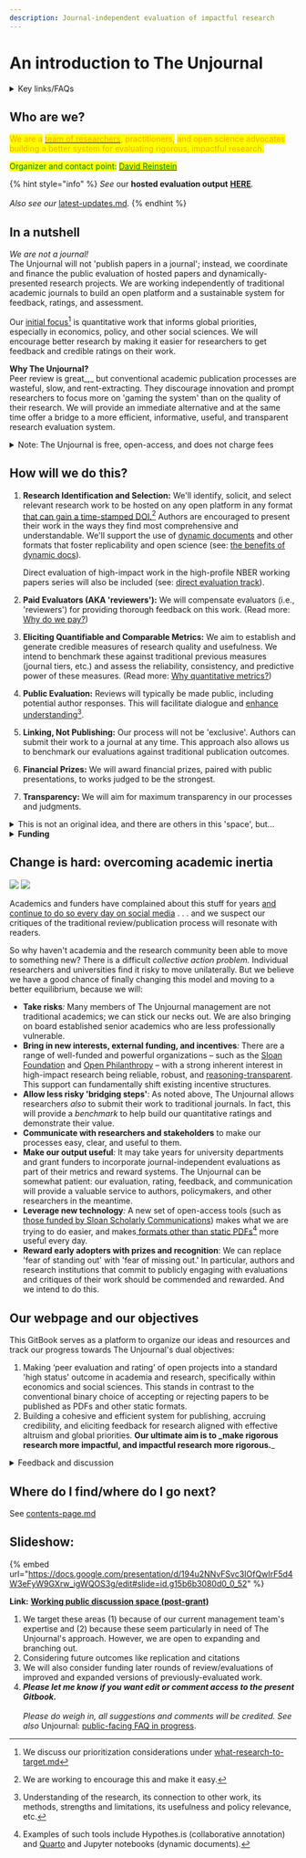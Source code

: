 ```yaml
---
description: Journal-independent evaluation of impactful research
---
```


# An introduction to The Unjournal

<details>

<summary>Key links/FAQs</summary>

* [Guidelines for Evaluators](policies-projects-evaluation-workflow/evaluation/guidelines-for-evaluators/)

<!---->

* [benefits-and-features](benefits-and-features/ "mention")

<!---->

* [Key writings (outlining/presenting the proposal)](readme/writings/)

<!---->

* [Slide deck](https://docs.google.com/presentation/d/194u2NNvFSvc3IOfQwIrF5d4W3eFyW9GXrw\_igWQOS3g/edit#slide=id.g15b6b3080d0\_0\_52)

<!---->

* ['Why would researchers want to submit their work' (a top FAQ)](faq-interaction/for-researchers-authors/#why-should-researchers-and-groups-submit-their-work-to-and-engage-with-the-unjournal)

</details>

## Who are we?

<mark style="color:orange;">We are a</mark> [<mark style="color:orange;">team of researchers</mark>](broken-reference/)<mark style="color:orange;">, practitioners,</mark> <mark style="color:orange;">and open science advocates building a better system for evaluating rigorous, impactful research.</mark>

<mark style="color:green;">Organizer and contact point:</mark> [<mark style="color:green;">David Reinstein</mark>](http://davidreinstein.org)

{% hint style="info" %}
_See_ our **hosted evaluation output** [**HERE**](https://unjournal.pubpub.org/)_._\
\
_Also see our_ [latest-updates.md](readme-1/latest-updates.md "mention").
{% endhint %}

## In a nutshell

_We are not a journal!_\
The Unjournal will not 'publish papers in a journal'; instead, we coordinate and finance the public evaluation of hosted papers and dynamically-presented research projects. We are working independently of traditional academic journals to build an open platform and a sustainable system for feedback, ratings, and assessment.

Our [initial focus](#user-content-fn-1)[^1] is quantitative work that informs global priorities, especially in economics, policy, and other social sciences. We will encourage better research by making it easier for researchers to get feedback and credible ratings on their work.

**Why The Unjournal?**\
Peer review is great\_,\_ but conventional academic publication processes are wasteful, slow, and rent-extracting. They discourage innovation and prompt researchers to focus more on 'gaming the system' than on the quality of their research. We will provide an immediate alternative and at the same time offer a bridge to a more efficient, informative, useful, and transparent research evaluation system.

<details>

<summary>Note: The Unjournal is free, open-access, and does not charge fees</summary>

See [#does-the-unjournal-charge-fees-to-anyone](faq-interaction/#does-the-unjournal-charge-fees-to-anyone "mention")

</details>

## How will we do this?

1.  **Research Identification and Selection:** We'll identify, solicit, and select relevant research work to be hosted on any open platform in any format [that can gain a time-stamped DOI.](#user-content-fn-2)[^2] Authors are encouraged to present their work in the ways they find most comprehensive and understandable. We'll support the use of [dynamic documents](https://berkeley-scf.github.io/tutorial-dynamic-docs/) and other formats that foster replicability and open science (see: [the benefits of dynamic docs](benefits-and-features/benefits-of-dynamic-documents.md)).

    Direct evaluation of high-impact work in the high-profile NBER working papers series will also be included (see: [direct evaluation track](policies-projects-evaluation-workflow/considering-projects/direct-evaluation-track.md)).
2. **Paid Evaluators (AKA 'reviewers'):** We will compensate evaluators (i.e., 'reviewers') for providing thorough feedback on this work. (Read more: [Why do we pay?](policies-projects-evaluation-workflow/why-pay-evaluators-reviewers.md))
3. **Eliciting Quantifiable and Comparable Metrics:** We aim to establish and generate credible measures of research quality and usefulness. We intend to benchmark these against traditional previous measures (journal tiers, etc.) and assess the reliability, consistency, and predictive power of these measures. (Read more: [Why quantitative metrics?](policies-projects-evaluation-workflow/evaluation/guidelines-for-evaluators/why-these-guidelines.md#why-numerical-ratings))
4. **Public Evaluation:** Reviews will typically be made public, including potential author responses. This will facilitate dialogue and [enhance understanding](#user-content-fn-3)[^3].
5. **Linking, Not Publishing:** Our process will not be 'exclusive'. Authors can submit their work to a journal at any time. This approach also allows us to benchmark our evaluations against traditional publication outcomes.
6. **Financial Prizes:** We will award financial prizes, paired with public presentations, to works judged to be the strongest.
7. **Transparency:** We will aim for maximum transparency in our processes and judgments.

<details>

<summary>This is not an original idea, and there are others in this 'space', but...</summary>

For example, this proposal is closely related to Life's ["Publish, Review, Curate" model](https://elifesciences.org/articles/64910); see their updated (Oct 2022) model [here](https://elifesciences.org/inside-elife/54d63486/elife-s-new-model-changing-the-way-you-share-your-research). (However, we cover a different research focus, and make some different choices, discussed below.)\
\
Below, we discuss other [parallel-partner-initiatives-and-resources](parallel-partner-initiatives-and-resources/ "mention"), many of whom we hope to work with. However, we think we are the only group funded to do this in this particular research area/focus. We are also taking a different approach to previous efforts, including funding evaluation (see [why-pay-evaluators-reviewers.md](policies-projects-evaluation-workflow/why-pay-evaluators-reviewers.md "mention")) and asking for quantified ratings and predictions (see [guidelines-for-evaluators](policies-projects-evaluation-workflow/evaluation/guidelines-for-evaluators/ "mention")).

</details>

<details>

<summary><strong>Funding</strong></summary>

Our current funding comes from:

[survival-and-flourishing-fund-successful.md](grants-and-proposals/survival-and-flourishing-fund-successful.md "mention")\
\
[acx-ltff-grant-proposal-as-submitted-successfull](grants-and-proposals/acx-ltff-grant-proposal-as-submitted-successfull/ "mention") grant (ACX passed it to the Long Term Future Fund, who awarded it). This funding extended through mid-2023.\
\
We have submitted some other grant applications. E.g., see our unsuccessful: [_FTX application HERE_](grants-and-proposals/unsuccessful-applications/ftx-future-fund-for-further-funding-unsuccessful.md)_,_ other grant applications are linked below. We are sharing these in the spirit of transparency.

</details>

## Change is hard: overcoming academic inertia

![](https://lh5.googleusercontent.com/HN1Kx8arVLnBNHhANsxlopEdxxlpOCOQEsMn3H4lhser-dC69B8ds1NXbJL2Y2NZ\_kPn-pjzP-T6TooGV0qPf9Vf0SNIXfmPymqZFUDbEJLiL0fvAzQ-Pr93gb3uudHkw62TOrEF6x6\_1XswN2z3CGusk9AcO2DG7paUkIWhB5-BB4w6RxPuYQplBjpQQC-b) ![](https://lh6.googleusercontent.com/fF\_YDvF49H4pgDeK80bvybGMFYV1KFYf-yQ5oZbCorO\_WMbQqfLFUXDgNGTdalkAJp52nFuvyL2Z4haKwfnAkVcxZ5JyaM1t2jVt9R8oYT7-h6uR73PPoc1XZncQ0QgyXE-M6Famb0TX8mLp4BV2UuI-7vrRgvbiVltOdrywyV67zZIwzlpwDeLfKTt1E0U5)

Academics and funders have complained about this stuff for years [and continue to do so every day on social media](https://docs.google.com/presentation/d/194u2NNvFSvc3IOfQwIrF5d4W3eFyW9GXrw\_igWQOS3g/edit#slide=id.g15b6b3080d0\_0\_528) . . . and we suspect our critiques of the traditional review/publication process will resonate with readers.

So why haven't academia and the research community been able to move to something new? There is a difficult _collective action problem._ Individual researchers and universities find it risky to move unilaterally. But we believe we have a good chance of finally changing this model and moving to a better equilibrium, because we will:

* **Take risks**_:_ Many members of The Unjournal management are not traditional academics; we can stick our necks out. We are also bringing on board established senior academics who are less professionally vulnerable.
* **Bring in new interests, external funding, and incentives**_:_ There are a range of well-funded and powerful organizations – such as the [Sloan Foundation](https://sloan.org/) and [Open Philanthropy](https://www.openphilanthropy.org/) – with a strong inherent interest in high-impact research being reliable, robust, and [reasoning-transparent](https://www.openphilanthropy.org/research/reasoning-transparency/). This support can fundamentally shift existing incentive structures.
* **Allow less risky 'bridging steps'**: As noted above, The Unjournal allows researchers _also_ to submit their work to traditional journals. In fact, this will provide a _benchmark_ to help build our quantitative ratings and demonstrate their value.
* **Communicate with researchers and stakeholders** to make our processes easy, clear, and useful to them.
* **Make our output useful**_:_ It may take years for university departments and grant funders to incorporate journal-independent evaluations as part of their metrics and reward systems. The Unjournal can be somewhat patient: our evaluation, rating, feedback, and communication will provide a valuable service to authors, policymakers, and other researchers in the meantime.
* **Leverage new technology**_:_ A new set of open-access tools (such as [those funded by Sloan Scholarly Communications](https://sloan.org/grants-database?setsubprogram=9)) makes what we are trying to do easier, and makes[ formats other than static PDFs](#user-content-fn-4)[^4] more useful every day.
* **Reward early adopters with prizes and recognition**: We can replace 'fear of standing out' with 'fear of missing out.' In particular, authors and research institutions that commit to publicly engaging with evaluations and critiques of their work should be commended and rewarded. And we intend to do this.

## **Our webpage** **and our objectives**

This GitBook serves as a platform to organize our ideas and resources and track our progress towards The Unjournal's dual objectives:

1. Making ‘peer evaluation and rating’ of open projects into a standard 'high status' outcome in academia and research, specifically within economics and social sciences. This stands in contrast to the conventional binary choice of accepting or rejecting papers to be published as PDFs and other static formats.
2. Building a cohesive and efficient system for publishing, accruing credibility, and eliciting feedback for research aligned with effective altruism and global priorities. **Our ultimate aim is to \_make rigorous research more impactful, and impactful research more rigorous.**\_

<details>

<summary>Feedback and discussion</summary>

\
**Discussion space:** I've set up a post-grant "'Unjournal': <mark style="background-color:orange;">Action plan discussion space"</mark> [<mark style="background-color:orange;">HERE</mark>](https://docs.google.com/document/d/1Ojb3a2X12av3c97wezYD6zLRkdo1xlx5r21cblf11JY/edit?usp=sharing)<mark style="background-color:orange;">.</mark> 25 Jun 2022 update: I have not kept the above discussion space fully updated.

_**Please let me know if you want edit/comment access to the present Gitbook.**_\
\
_Please do weigh in, all suggestions and comments will be credited... See also_ Unjournal: [public-facing FAQ in progress](https://docs.google.com/document/d/1czeeaLFg9BcsCOJLHYxvnym5icvwmOEtQyEGuc8aaXA/edit).\\

</details>

## Where do I find/where do I go next?

See [contents-page.md](readme/contents-page.md "mention")

## Slideshow:

{% embed url="https://docs.google.com/presentation/d/194u2NNvFSvc3IOfQwIrF5d4W3eFyW9GXrw_igWQOS3g/edit#slide=id.g15b6b3080d0_0_52" %}

**Link:** [**Working public discussion space (post-grant)**](https://docs.google.com/document/d/1Ojb3a2X12av3c97wezYD6zLRkdo1xlx5r21cblf11JY/edit?usp=sharing)

1. We target these areas (1) because of our current management team's expertise and (2) because these seem particularly in need of The Unjournal's approach. However, we are open to expanding and branching out.
2. Considering future outcomes like replication and citations
3. We will also consider funding later rounds of review/evaluations of improved and expanded versions of previously-evaluated work.
4. _**Please let me know if you want edit or comment access to the present Gitbook.**_\
   \
   _Please do weigh in, all suggestions and comments will be credited. See also_ Unjournal: [public-facing FAQ in progress](https://docs.google.com/document/d/1czeeaLFg9BcsCOJLHYxvnym5icvwmOEtQyEGuc8aaXA/edit).

[^1]: We discuss our prioritization considerations under [what-research-to-target.md](policies-projects-evaluation-workflow/considering-projects/what-research-to-target.md "mention")

[^2]: We are working to encourage this and make it easy.

[^3]: Understanding of the research, its connection to other work, its methods, strengths and limitations, its usefulness and policy relevance, etc.

[^4]: Examples of such tools include Hypothes.is (collaborative annotation) and [Quarto](https://www.quarto.org) and Jupyter notebooks (dynamic documents).
